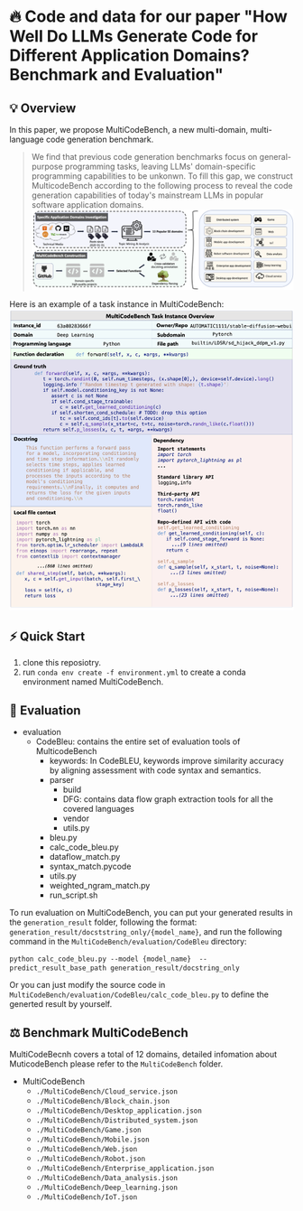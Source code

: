 # 🔥 Code and data for our paper "How Well Do LLMs Generate Code for Different Application Domains? Benchmark and Evaluation"

## 💡 Overview
In this paper, we propose MultiCodeBench, a new multi-domain, multi-language code generation benchmark.
>We find that previous code generation benchmarks focus on general-purpose programming tasks, leaving LLMs' domain-specific programming capabilities to be unkonwn. To fill this gap, we construct MulticodeBench according to the following process to reveal the code generation capabilities of today's mainstream LLMs in popular software application domains.
![Construction pipeline of HumanEvo](./figures/construction_pipeline.png)

Here is an example of a task instance in MultiCodeBench:
![Construction pipeline of HumanEvo](./figures/TaskInstance.png)

## ⚡️ Quick Start
1. clone this reposiotry.
2. run `conda env create -f environment.yml` to create a conda environment named MultiCodeBench.

## 🚀 Evaluation
- evaluation
  - CodeBleu: contains the entire set of evaluation tools of MulticodeBench
    - keywords: In CodeBLEU, keywords improve similarity accuracy by aligning assessment with code syntax and semantics.
    - parser
      - build
      - DFG: contains data flow graph extraction tools for all the covered languages
      - vendor
      - utils.py
    - bleu.py
    - calc_code_bleu.py
    - dataflow_match.py
    - syntax_match.pycode
    - utils.py
    - weighted_ngram_match.py
    - run_script.sh



To run evaluation on MultiCodeBench, you can put your generated results in the `generation_result` folder, following the format: `generation_result/docststring_only/{model_name}`, and run the following command in the `MultiCodeBench/evaluation/CodeBleu` directory: 
```
python calc_code_bleu.py --model {model_name}  --predict_result_base_path generation_result/docstring_only  

```
Or you can just modify the source code in `MultiCodeBench/evaluation/CodeBleu/calc_code_bleu.py` to define the generted result by yourself.


## ⚖️ Benchmark MultiCodeBench
MultiCodeBecnh covers a total of 12 domains, detailed infomation about MuticodeBench please refer to the `MultiCodeBench` folder.
- MultiCodeBench
  - `./MultiCodeBench/Cloud_service.json`
  - `./MultiCodeBench/Block_chain.json`
  - `./MultiCodeBench/Desktop_application.json`
  - `./MultiCodeBench/Distributed_system.json`
  - `./MultiCodeBench/Game.json`
  - `./MultiCodeBench/Mobile.json`
  - `./MultiCodeBench/Web.json`
  - `./MultiCodeBench/Robot.json`
  - `./MultiCodeBench/Enterprise_application.json`
  - `./MultiCodeBench/Data_analysis.json`
  - `./MultiCodeBench/Deep_learning.json`
  - `./MultiCodeBench/IoT.json`
  
